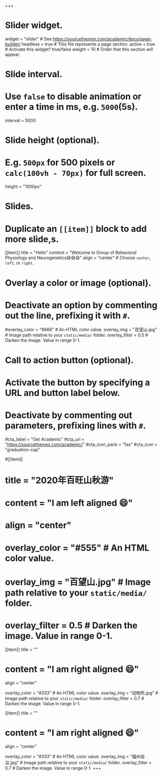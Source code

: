 +++
# Slider widget.
widget = "slider"  # See https://sourcethemes.com/academic/docs/page-builder/
headless = true  # This file represents a page section.
active = true  # Activate this widget? true/false
weight = 10  # Order that this section will appear.

# Slide interval.
# Use `false` to disable animation or enter a time in ms, e.g. `5000`(5s).
interval = 5000

# Slide height (optional).
# E.g. `500px` for 500 pixels or `calc(100vh - 70px)` for full screen.
height = "1000px"

# Slides.
# Duplicate an `[[item]]` block to add more slide,s.
[[item]]
  title = "Hello"
  content = "Welcome to Group of Behavioral Physiology and Neurogenetics:smile::smile::smile:"
  align = "center"  # Choose `center`, `left`, or `right`.

  # Overlay a color or image (optional).
  #   Deactivate an option by commenting out the line, prefixing it with `#`.
  #overlay_color = "#666"  # An HTML color value.
  overlay_img = "百望山.jpg"  # Image path relative to your `static/media/` folder.
  overlay_filter = 0.5  # Darken the image. Value in range 0-1.

  # Call to action button (optional).
  #   Activate the button by specifying a URL and button label below.
  #   Deactivate by commenting out parameters, prefixing lines with `#`.
  #cta_label = "Get Academic"
  #cta_url = "https://sourcethemes.com/academic/"
  #cta_icon_pack = "fas"
  #cta_icon = "graduation-cap"

#[[item]]
#  title = "2020年百旺山秋游"
# content = "I am left aligned :smile:"
#  align = "center"
#
# overlay_color = "#555"  # An HTML color value.
#  overlay_img = "百望山.jpg"  # Image path relative to your `static/media/` folder.
#  overlay_filter = 0.5  # Darken the image. Value in range 0-1.

[[item]]
  title = ""
 # content = "I am right aligned :smile:"
  align = "center"

  overlay_color = "#333"  # An HTML color value.
  overlay_img = "动物所.jpg"  # Image path relative to your `static/media/` folder.
  overlay_filter = 0.7  # Darken the image. Value in range 0-1.

[[item]]
  title = ""
 # content = "I am right aligned :smile:"
  align = "center"

  overlay_color = "#333"  # An HTML color value.
  overlay_img = "福州会议.jpg"  # Image path relative to your `static/media/` folder.
  overlay_filter = 0.7  # Darken the image. Value in range 0-1.
+++
